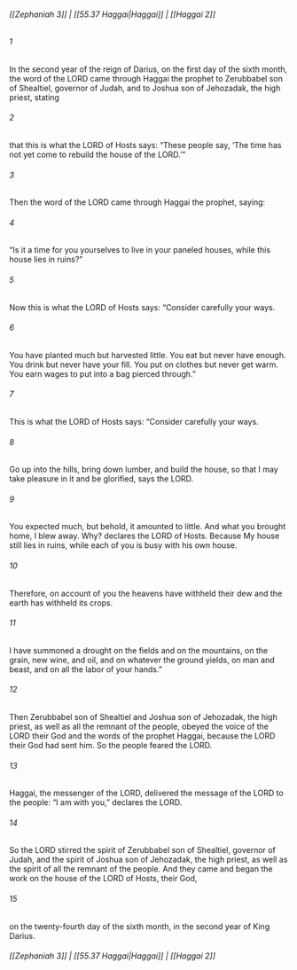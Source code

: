 
###### [[Zephaniah 3]] | [[55.37 Haggai|Haggai]] | [[Haggai 2]]

###### 1
In the second year of the reign of Darius, on the first day of the sixth month, the word of the LORD came through Haggai the prophet to Zerubbabel son of Shealtiel, governor of Judah, and to Joshua son of Jehozadak, the high priest, stating
###### 2
that this is what the LORD of Hosts says: “These people say, ‘The time has not yet come to rebuild the house of the LORD.’”
###### 3
Then the word of the LORD came through Haggai the prophet, saying:
###### 4
“Is it a time for you yourselves to live in your paneled houses, while this house lies in ruins?”
###### 5
Now this is what the LORD of Hosts says: “Consider carefully your ways.
###### 6
You have planted much but harvested little. You eat but never have enough. You drink but never have your fill. You put on clothes but never get warm. You earn wages to put into a bag pierced through.”
###### 7
This is what the LORD of Hosts says: “Consider carefully your ways.
###### 8
Go up into the hills, bring down lumber, and build the house, so that I may take pleasure in it and be glorified, says the LORD.
###### 9
You expected much, but behold, it amounted to little. And what you brought home, I blew away. Why? declares the LORD of Hosts. Because My house still lies in ruins, while each of you is busy with his own house.
###### 10
Therefore, on account of you the heavens have withheld their dew and the earth has withheld its crops.
###### 11
I have summoned a drought on the fields and on the mountains, on the grain, new wine, and oil, and on whatever the ground yields, on man and beast, and on all the labor of your hands.”
###### 12
Then Zerubbabel son of Shealtiel and Joshua son of Jehozadak, the high priest, as well as all the remnant of the people, obeyed the voice of the LORD their God and the words of the prophet Haggai, because the LORD their God had sent him. So the people feared the LORD.
###### 13
Haggai, the messenger of the LORD, delivered the message of the LORD to the people: “I am with you,” declares the LORD.
###### 14
So the LORD stirred the spirit of Zerubbabel son of Shealtiel, governor of Judah, and the spirit of Joshua son of Jehozadak, the high priest, as well as the spirit of all the remnant of the people. And they came and began the work on the house of the LORD of Hosts, their God,
###### 15
on the twenty-fourth day of the sixth month, in the second year of King Darius.

###### [[Zephaniah 3]] | [[55.37 Haggai|Haggai]] | [[Haggai 2]]
